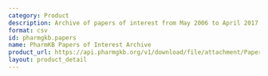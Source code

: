 ```yaml
---
category: Product
description: Archive of papers of interest from May 2006 to April 2017
format: csv
id: pharmgkb.papers
name: PharmKB Papers of Interest Archive
product_url: https://api.pharmgkb.org/v1/download/file/attachment/PapersOfInterestArchive.csv
layout: product_detail
---
```

